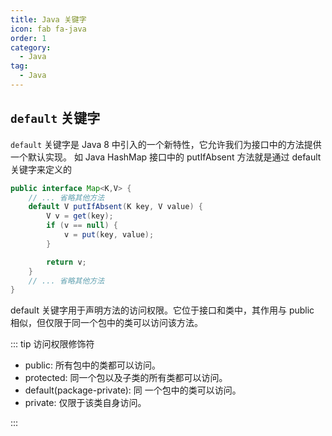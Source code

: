 ```yaml
---
title: Java 关键字
icon: fab fa-java
order: 1
category:
  - Java
tag:
  - Java
---
```


## `default` 关键字
`default` 关键字是 Java 8 中引入的一个新特性，它允许我们为接口中的方法提供一个默认实现。
如 Java HashMap 接口中的 putIfAbsent 方法就是通过 default 关键字来定义的

```java
public interface Map<K,V> {
    // ... 省略其他方法
    default V putIfAbsent(K key, V value) {
        V v = get(key);
        if (v == null) {
            v = put(key, value);
        }

        return v;
    }
    // ... 省略其他方法
}
```

default 关键字用于声明方法的访问权限。它位于接口和类中，其作用与 public 相似，但仅限于同一个包中的类可以访问该方法。

::: tip 访问权限修饰符

* public: 所有包中的类都可以访问。
* protected: 同一个包以及子类的所有类都可以访问。
* default(package-private): 同 一个包中的类可以访问。
* private: 仅限于该类自身访问。

:::
